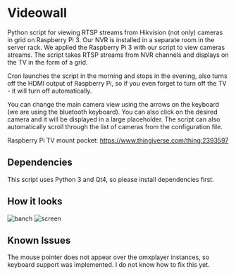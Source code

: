 # Videowall
Python script for viewing RTSP streams from Hikvision (not only) cameras in grid on Raspberry Pi 3.
Our NVR is installed in a separate room in the server rack. We applied the Raspberry Pi 3 with our script to view cameras streams. The script takes RTSP streams from NVR channels and displays on the TV in the form of a grid.

Cron launches the script in the morning and stops in the evening, also turns off the HDMI output of Raspberry Pi, so if you even forget to turn off the TV - it will turn off automatically. 

You can change the main camera view using the arrows on the keyboard (we are using the bluetooth keyboard). You can also click on the desired camera and it will be displayed in a large placeholder. The script can also automatically scroll through the list of cameras from the configuration file.

Raspberry Pi TV mount pocket: https://www.thingiverse.com/thing:2393597

## Dependencies
This script uses Python 3 and Qt4, so please install dependencies first.

## How it looks
![banch](https://user-images.githubusercontent.com/1162284/28826180-c6764b82-76d1-11e7-8ef4-366f541669bd.jpg)
![screen](https://user-images.githubusercontent.com/1162284/28826218-f316d116-76d1-11e7-813c-14258b0d958f.jpg)

## Known Issues
The mouse pointer does not appear over the omxplayer instances, so keyboard support was implemented. I do not know how to fix this yet.
